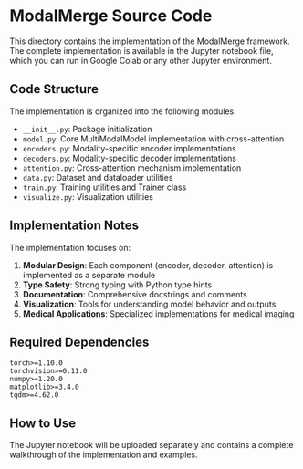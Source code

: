 # ModalMerge Source Code

This directory contains the implementation of the ModalMerge framework. The complete implementation is available in the Jupyter notebook file, which you can run in Google Colab or any other Jupyter environment.

## Code Structure

The implementation is organized into the following modules:

- `__init__.py`: Package initialization
- `model.py`: Core MultiModalModel implementation with cross-attention
- `encoders.py`: Modality-specific encoder implementations
- `decoders.py`: Modality-specific decoder implementations
- `attention.py`: Cross-attention mechanism implementation
- `data.py`: Dataset and dataloader utilities
- `train.py`: Training utilities and Trainer class
- `visualize.py`: Visualization utilities

## Implementation Notes

The implementation focuses on:

1. **Modular Design**: Each component (encoder, decoder, attention) is implemented as a separate module
2. **Type Safety**: Strong typing with Python type hints
3. **Documentation**: Comprehensive docstrings and comments
4. **Visualization**: Tools for understanding model behavior and outputs
5. **Medical Applications**: Specialized implementations for medical imaging

## Required Dependencies

```
torch>=1.10.0
torchvision>=0.11.0
numpy>=1.20.0
matplotlib>=3.4.0
tqdm>=4.62.0
```

## How to Use

The Jupyter notebook will be uploaded separately and contains a complete walkthrough of the implementation and examples.
